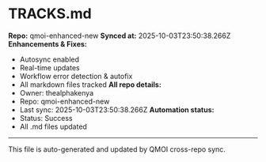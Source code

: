 # TRACKS.md

**Repo:** qmoi-enhanced-new
**Synced at:** 2025-10-03T23:50:38.266Z
**Enhancements & Fixes:**
- Autosync enabled
- Real-time updates
- Workflow error detection & autofix
- All markdown files tracked
**All repo details:**
- Owner: thealphakenya
- Repo: qmoi-enhanced-new
- Last sync: 2025-10-03T23:50:38.266Z
**Automation status:**
- Status: Success
- All .md files updated
---
This file is auto-generated and updated by QMOI cross-repo sync.
